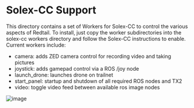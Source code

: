 # Solex-CC Support
This directory contains a set of Workers for Solex-CC to control the various aspects of Redtail.
To install, just copy the worker subdirectories into the solex-cc workers directory and follow the Solex-CC instructions to enable.
Current workers include:
- camera: adds ZED camera control for recording video and taking pictures
- joystick: adds gamepad control via a ROS /joy node
- launch_drone: launches drone on trailnet
- start_panel: startup and shutdown of all required ROS nodes and TX2
- video: toggle video feed between available ros image nodes

![image](https://github.com/mtbsteve/redtail/blob/master/tools/images/Screenshot_20200117-160204.png)
